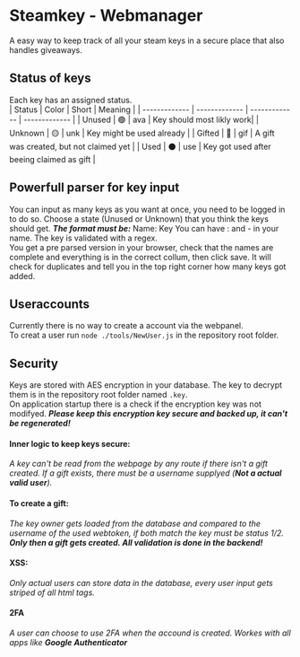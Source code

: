 # Steamkey - Webmanager
 A easy way to keep track of all your steam keys in a secure place that also handles giveaways.

## Status of keys
 Each key has an assigned status.  
 | Status | Color  | Short | Meaning |
| ------------- | ------------- | ------------- | ------------- |
| Unused | 🟢  | ava | Key should most likly work|
| Unknown | 🟡  | unk | Key might be used already |
| Gifted | 🔵  | gif | A gift was created, but not claimed yet |
| Used | ⚫️  | use | Key got used after beeing claimed as gift |

## Powerfull parser for key input
You can input as many keys as you want at once, you need to be logged in to do so. Choose a state (Unused or Unknown) that you think the keys should get.
***The format must be:***
Name: Key
You can have : and - in your name. The key is validated with a regex.  
You get a pre parsed version in your browser, check that the names are complete and everything is in the correct collum, then click save.
It will check for duplicates and tell you in the top right corner how many keys got added.

## Useraccounts
Currently there is no way to create a account via the webpanel.  
To creat a user run `node ./tools/NewUser.js` in the repository root folder.

## Security
Keys are stored with AES encryption in your database. The key to decrypt them is in the repository root folder named `.key`.  
On application startup there is a check if the encryption key was not modifyed.
***Please keep this encryption key secure and backed up, it can't be regenerated!***
#### Inner logic to keep keys secure:
*A key can't be read from the webpage by any route if there isn't a gift created. If a gift exists, there must be a username supplyed (***Not a actual valid user***).*  
#### To create a gift:
*The key owner gets loaded from the database and compared to the username of the used webtoken, if both match the key must be status 1/2.*  
***Only then a gift gets created. All validation is done in the backend!***
#### XSS:
*Only actual users can store data in the database, every user input gets striped of all html tags.*
#### 2FA
*A user can choose to use 2FA when the accound is created. Workes with all apps like ***Google Authenticator****
